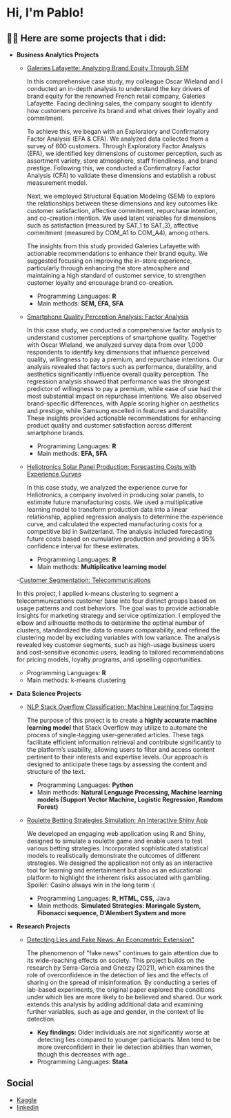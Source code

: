 <h1>Hi, I'm Pablo! 

<h2>👨‍💻 Here are some projects that i did:</h2>
  
- <b> **Business Analytics Projects** </b>

  - [Galeries Lafayette: Analyzing Brand Equity Through SEM](https://github.com/HuberPablo/Galeries-Lafayette)

     In this comprehensive case study, my colleague Oscar Wieland and I conducted an in-depth analysis to understand the key drivers of brand equity for the renowned French retail company, Galeries Lafayette. Facing declining sales, the company sought to identify how customers perceive its brand and what drives their loyalty and commitment.

    To achieve this, we began with an Exploratory and Confirmatory Factor Analysis (EFA & CFA). We analyzed data collected from a survey of 600 customers. Through Exploratory Factor Analysis (EFA), we identified key dimensions of customer perception, such as assortment variety, store atmosphere, staff friendliness, and brand prestige. Following this, we conducted a Confirmatory Factor Analysis (CFA) to validate these dimensions and establish a robust measurement model.

    Next, we employed Structural Equation Modeling (SEM) to explore the relationships between these dimensions and key outcomes like customer satisfaction, affective commitment, repurchase intention, and co-creation intention. We used latent variables for dimensions such as satisfaction (measured by SAT_1 to SAT_3), affective commitment (measured by COM_A1 to COM_A4), among others.

    The insights from this study provided Galeries Lafayette with actionable recommendations to enhance their brand equity. We suggested focusing on improving the in-store experience, particularly through enhancing the store atmosphere and maintaining a high standard of customer service, to strengthen customer loyalty and encourage brand co-creation.
      - Programming Languages: **R**
      - Main methods: **SEM, EFA, SFA**

   - [Smartphone Quality Perception Analysis: Factor Analysis](https://github.com/HuberPablo/SmartphoneQualityPerception)

     In this case study, we conducted a comprehensive factor analysis to understand customer perceptions of smartphone quality. Together with Oscar Wieland, we analyzed survey data from over 1,000 respondents to identify key dimensions that influence perceived quality, willingness to pay a premium, and repurchase intentions. Our analysis revealed that factors such as performance, durability, and aesthetics significantly influence overall quality perception.
     The regression analysis showed that performance was the strongest predictor of willingness to pay a premium, while ease of use had the most substantial impact on repurchase intentions.
     We also observed brand-specific differences, with Apple scoring higher on aesthetics and prestige, while Samsung excelled in features and durability. These insights provided actionable recommendations for enhancing product quality and customer satisfaction across different smartphone brands.
     - Programming Languages: **R**
     - Main methods: **EFA, SFA**
       
  - [Heliotronics Solar Panel Production: Forecasting Costs with Experience Curves](https://github.com/HuberPablo/Heliotronics)

    In this case study, we analyzed the experience curve for Heliotronics, a company involved in producing solar panels, to estimate future manufacturing costs.
    We used a multiplicative learning model to transform production data into a linear relationship, applied regression analysis to determine the experience curve, and calculated the expected manufacturing costs for a competitive bid in Switzerland.
    The analysis included forecasting future costs based on cumulative production and providing a 95% confidence interval for these estimates.
    - Programming Languages: **R**
    - Main methods: **Multiplicative learning model**

  -[Customer Segmentation: Telecommunications](https://github.com/HuberPablo/Telecommunication)

    In this project, I applied k-means clustering to segment a telecommunications customer base into four distinct groups based on usage patterns and cost behaviors. The goal was to provide actionable insights for marketing strategy and service optimization.  I employed the elbow and silhouette methods to determine the optimal number of clusters, standardized the data to ensure comparability, and refined the clustering model by excluding variables with low variance. The analysis revealed key customer segments, such as high-usage business users and cost-sensitive economic users, leading to tailored recommendations for pricing models, loyalty programs, and upselling opportunities.

    - Programming Languages: **R**
    - Main methods: k-means clustering


- <b> **Data Science Projects** </b>

  - [NLP Stack Overflow Classification: Machine Learning for Tagging](https://github.com/HuberPablo/Stackoverflow-Classification-)
    
    The purpose of this project is to create a **highly accurate machine learning model** that
    Stack Overflow may utilize to automate the process of single-tagging user-generated articles.
    These tags facilitate efficient information retrieval and contribute significantly to the platform’s
    usability, allowing users to filter and access content pertinent to their interests and expertise
    levels. Our approach is designed to anticipate these tags by assessing the content and structure
    of the text.
    - Programming Languages: **Python**
    - Main methods: **Natural Lenguage Processing, Machine learning models (Support Vector Machine, Logistic Regression, Random Forest)**
    
  - [Roulette Betting Strategies Simulation: An Interactive Shiny App](https://github.com/SimoesBarbosaRicardo/Roulette-Lab)
    
    We developed an engaging web application using R and Shiny, designed to simulate a roulette game and enable users to test various betting strategies.
    Incorporated sophisticated statistical models to realistically demonstrate the outcomes of different strategies.
    We designed the application not only as an interactive tool for learning and entertainment but also as an educational platform to highlight the inherent risks associated with     gambling. Spoiler: Casino always win in the long term :(
    - Programming Languages: **R, HTML, CSS,** Java
    - Main methods: **Simulated Strategies: Maringale System, Fibonacci sequence, D'Alembert System and more**

- <b> **Research Projects** </b>
  - [Detecting Lies and Fake News: An Econometric Extension"](https://github.com/HuberPablo/AppliedEconometrics)

    The phenomenon of "fake news" continues to gain attention due to its wide-reaching effects on society. This project builds on the research by Serra-Garcia and Gneezy (2021), which examines the role of overconfidence in the detection of lies and the effects of sharing on the spread of misinformation. By conducting a series of lab-based experiments, the original paper explored the conditions under which lies are more likely to be believed and shared. Our work extends this analysis by adding additional data and examining further variables, such as age and gender, in the context of lie detection.

    - **Key findings:**
       Older individuals are not significantly worse at detecting lies compared to younger participants.
Men tend to be more overconfident in their lie detection abilities than women, though this decreases with age..
    - Programming Languages: **Stata** 


<h2> Social </h2>

- [Kaggle](https://www.kaggle.com/pablo/code)
- [linkedin](https://www.linkedin.com/in/pablo-huber/)


